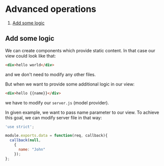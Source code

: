 # Advanced operations

1. [Add some logic](#add-some-logic)


## Add some logic

We can create components which provide static content. In that case our view could look like that:

```html
<div>hello world</div>
```
and we don't need to modify any other files.

But when we want to provide some additional logic in our view:

```html
<div>hello {{name}}</div>
```
we have to modify our `server.js` (model provider).

In given example, we want to pass name parameter to our view. To achieve this goal, we can modify server file in that way:

```js
'use strict';

module.exports.data = function(req, callback){
  callback(null,
    {
      name: "John"
    });
};
```
